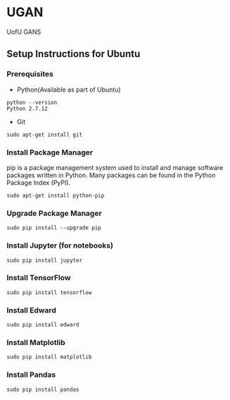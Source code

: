 # UGAN
UofU GANS

## Setup Instructions for Ubuntu

### Prerequisites

* Python(Available as part of Ubuntu)
```
python --version
Python 2.7.12
```
* Git
```
sudo apt-get install git
```

### Install Package Manager

pip is a package management system used to install and manage software packages written in Python. Many packages can be found in the Python Package Index (PyPI).


```
sudo apt-get install python-pip
```

### Upgrade Package Manager

```
sudo pip install --upgrade pip
```

### Install Jupyter (for notebooks)

```
sudo pip install jupyter
```

### Install TensorFlow
  
```
sudo pip install tensorflow
```

### Install Edward

```
sudo pip install edward
```

### Install Matplotlib

```
sudo pip install matplotlib
```


### Install Pandas

```
sudo pip install pandas
```


